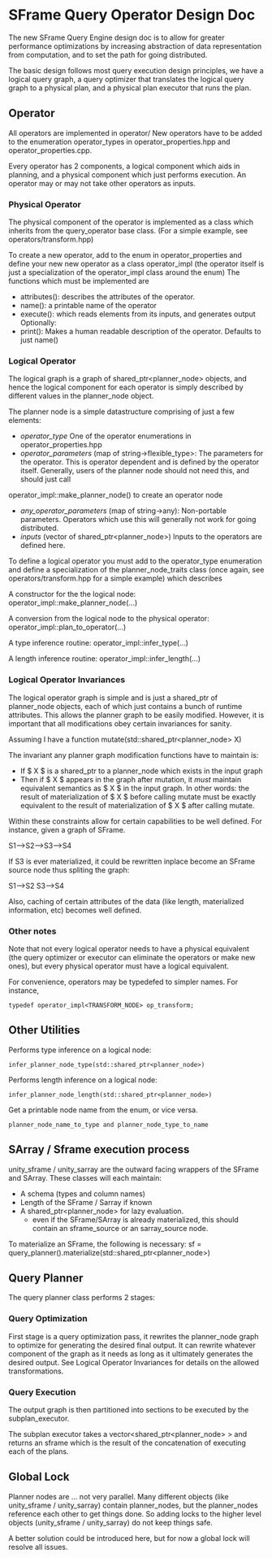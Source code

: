 # SFrame Query Operator Design Doc

The new SFrame Query Engine design doc is to allow for greater performance 
optimizations by increasing abstraction of data representation from computation,
and to set the path for going distributed.

The basic design follows most query execution design principles, we have a 
logical query graph, a query optimizer that translates the logical query graph
to a physical plan, and a physical plan executor that runs the plan.

## Operator
All operators are implemented in operator/
New operators have to be added to the enumeration operator_types in 
operator_properties.hpp and operator_properties.cpp.

Every operator has 2 components, a logical component which aids in planning, 
and a physical component which just performs execution. An operator may or may 
not take other operators as inputs. 

### Physical Operator
The physical component of the operator is implemented as a class which inherits
from the query_operator base class.  (For a simple example, see 
operators/transform.hpp) 

To create a new operator, add to the enum in operator_properties and define
your new new operator as a class operator_impl<enum> (the operator itself
is just a specialization of the operator_impl class around the enum)
The functions which must be implemented are 
 - attributes(): describes the attributes of the operator.
 - name(): a printable name of the operator
 - execute(): which reads elements from its inputs, and generates output
Optionally:
 - print(): Makes a human readable description of the operator. 
            Defaults to just name()

### Logical Operator
The logical graph is a graph of shared_ptr<planner_node> objects, and hence
the logical component for each operator is simply described by different
values in the planner_node object.

The planner node is a simple datastructure comprising of just a few
elements:
 - *operator_type* One of the operator enumerations in operator_properties.hpp
 - *operator_parameters* (map of string->flexible_type>: The parameters for
 the operator. This is operator
 dependent and is defined by the operator itself. Generally, users of
 the planner node should not need this, and should just call 

 operator_impl<enum>::make_planner_node() to create an operator node
 - *any_operator_parameters* (map of string->any): Non-portable parameters.
 Operators which use this will generally not work for going distributed.
 - *inputs* (vector of shared_ptr<planner_node>) Inputs to the operators
 are defined here.

To define a logical operator you must add to the operator_type enumeration
and define a specialization of the planner_node_traits class 
(once again, see operators/transform.hpp for a simple example) which describes

A constructor for the the logical node:
    operator_impl<enum>::make_planner_node(...)

A conversion from the logical node to the physical operator:
    operator_impl<enum>::plan_to_operator(...)

A type inference routine:
    operator_impl<enum>::infer_type(...)

A length inference routine:
    operator_impl<enum>::infer_length(...)

### Logical Operator Invariances 

The logical operator graph is simple and is just a shared_ptr of planner_node
objects, each of which just contains a bunch of runtime attributes. This allows
the planner graph to be easily modified. However, it is important that all
modifications obey certain invariances for sanity.

Assuming I have a function 
   mutate(std::shared_ptr<planner_node> X)

The invariant any planner graph modification functions have to maintain is:
 - If $ X $ is a shared_ptr to a planner_node which exists in the input graph
 - Then if $ X $ appears in the graph after mutation, it *must* maintain
 equivalent semantics as $ X $ in the input graph. In other words: the result
 of materialization of $ X $ before calling mutate must be exactly equivalent
 to the result of materialization of $ X $ after calling mutate.

Within these constraints allow for certain capabilities to be well defined.
For instance, given a graph of SFrame.

   S1-->S2-->S3-->S4

If S3 is ever materialized, it could be rewritten inplace become an SFrame
source node thus spliting the graph:

   S1-->S2  S3-->S4

Also, caching of certain attributes of the data (like length, materialized
information, etc) becomes well defined.

### Other notes
Note that not every logical operator needs to have a physical equivalent (the
query optimizer or executor can eliminate the operators or make new ones), 
but every physical operator must have a logical equivalent.

For convenience, operators may be typedefed to simpler names. For instance,

    typedef operator_impl<TRANSFORM_NODE> op_transform;

## Other Utilities

Performs type inference on a logical node:

    infer_planner_node_type(std::shared_ptr<planner_node>)

Performs length inference on a logical node:

    infer_planner_node_length(std::shared_ptr<planner_node>)

Get a printable node name from the enum, or vice versa.

    planner_node_name_to_type and planner_node_type_to_name


## SArray / Sframe execution process
unity_sframe / unity_sarray are the outward facing wrappers of the SFrame and 
SArray. These classes will each maintain:
 - A schema (types and column names)
 - Length of the SFrame / Sarray if known
 - A shared_ptr<planner_node> for lazy evaluation. 
    - even if the SFrame/SArray is already materialized, this should
      contain an sframe_source or an sarray_source node.

To materialize an SFrame, the following is necessary:
  sf = query_planner().materialize(std::shared_ptr<planner_node>)

## Query Planner
The query planner class performs 2 stages:

### Query Optimization 

First stage is a query optimization pass, it rewrites the planner_node graph
to optimize for generating the desired final output. It can rewrite whatever
component of the graph as it needs as long as it ultimately generates the
desired output. See Logical Operator Invariances for details on the allowed 
transformations.
  
### Query Execution

The output graph is then partitioned into sections to be executed by the
subplan_executor.

The subplan executor takes a vector<shared_ptr<planner_node> > and returns an
sframe which is the result of the concatenation of executing each of the plans.

## Global Lock
Planner nodes are ... not very parallel. 
Many different objects (like unity_sframe / unity_sarray) contain planner_nodes,
but the planner_nodes reference each other to get things done. 
So adding locks to the higher level objects (unity_sframe / unity_sarray) do
not keep things safe. 

A better solution could be introduced here, but for now a global lock will 
resolve all issues.
